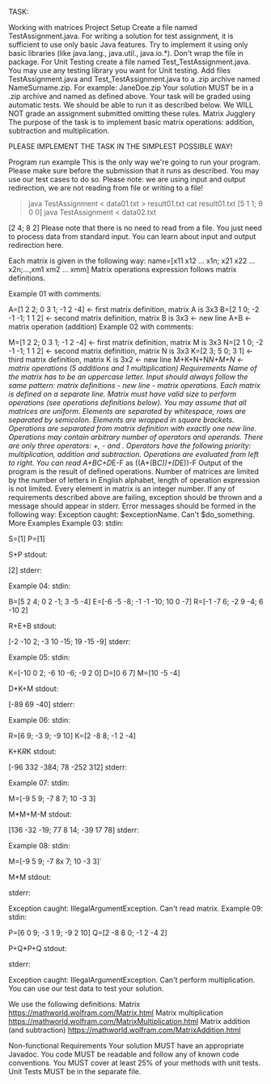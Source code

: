 TASK:

Working with matrices
Project Setup
Create a file named TestAssignment.java.
For writing a solution for test assignment, it is sufficient to use only basic Java features. Try to implement it using only basic libraries (like java.lang., java.util., java.io.*).
Don't wrap the file in package.
For Unit Testing create a file named Test_TestAssignment.java. You may use any testing library you want for Unit testing.
Add files TestAssignment.java and Test_TestAssignment.java to a .zip archive named NameSurname.zip. For example: JaneDoe.zip
Your solution MUST be in a .zip archive and named as defined above.
Your task will be graded using automatic tests. We should be able to run it as described below.
We WILL NOT grade an assignment submitted omitting these rules.
Matrix Jugglery
The purpose of the task is to implement basic matrix operations: addition, subtraction and multiplication.

PLEASE IMPLEMENT THE TASK IN THE SIMPLEST POSSIBLE WAY!

Program run example
This is the only way we're going to run your program. Please make sure before the submission that it runs as described. You may use our test cases to do so.
Please note: we are using input and output redirection, we are not reading from file or writing to a file!

> java TestAssignment < data01.txt > result01.txt
> cat result01.txt
[5 1 1; 9 0 0]
> java TestAssignment < data02.txt

[2 4; 8 2]
Please note that there is no need to read from a file. You just need to process data from standard input. You can learn about input and output redirection here.

Each matrix is given in the following way: name=[x11 x12 ... x1n; x21 x22 ... x2n;...,xm1 xm2 ... xmm]
Matrix operations expression follows matrix definitions.

Example 01 with comments:

A=[1 2 2; 0 3 1; -1 2 -4]   <- first matrix definition, matrix A is 3x3
B=[2 1 0; -2 -1 -1; 1 1 2]  <- second matrix definition, matrix B is 3x3
<- new line
A+B                         <- matrix operation (addition)
Example 02 with comments:

M=[1 2 2; 0 3 1; -1 2 -4]   <- first matrix definition, matrix M is 3x3
N=[2 1 0; -2 -1 -1; 1 1 2]  <- second matrix definition, matrix N is 3x3
K=[2 3; 5 0; 3 1]           <- third matrix definition, matrix K is 3x2
<- new line
M+K+N+N*N+M+N               <- matrix operations (5 additions and 1 multiplication)
Requirements
Name of the matrix has to be an uppercase letter.
Input should always follow the same pattern: matrix definitions - new line - matrix operations.
Each matrix is defined on a separate line.
Matrix must have valid size to perform operations (see operations definitions below).
You may assume that all matrices are uniform.
Elements are separated by whitespace, rows are separated by semicolon.
Elements are wrapped in square brackets.
Operations are separated from matrix definition with exactly one new line.
Operations may contain arbitrary number of operators and operands.
There are only three operators: +, - and *.
Operators have the following priority: multiplication, addition and subtraction.
Operations are evaluated from left to right.
You can read A+B*C+D*E-F as ((A+(B*C))+(D*E))-F
Output of the program is the result of defined operations.
Number of matrices are limited by the number of letters in English alphabet, length of operation expression is not limited.
Every element in matrix is an integer number.
If any of requirements described above are failing, exception should be thrown and a message should appear in stderr.
Error messages should be formed in the following way:
Exception caught: $exceptionName. Can't $do_something.
More Examples
Example 03:
stdin:

S=[1]
P=[1]

S+P
stdout:

[2]
stderr:

Example 04:
stdin:

B=[5 2 4; 0 2 -1; 3 -5 -4]
E=[-6 -5 -8; -1 -1 -10; 10 0 -7]
R=[-1 -7 6; -2 9 -4; 6 -10 2]

R+E+B
stdout:

[-2 -10 2; -3 10 -15; 19 -15 -9]
stderr:

Example 05:
stdin:

K=[-10 0 2; -6 10 -6; -9 2 0]
D=[0 6 7]
M=[10 -5 -4]

D*K+M
stdout:

[-89 69 -40]
stderr:

Example 06:
stdin:

R=[6 9; -3 9; -9 10]
K=[2 -8 8; -1 2 -4]

K+K*R*K
stdout:

[-96 332 -384; 78 -252 312]
stderr:

Example 07:
stdin:

M=[-9 5 9; -7 8 7; 10 -3 3]

M*M+M-M
stdout:

[136 -32 -19; 77 8 14; -39 17 78]
stderr:

Example 08:
stdin:

M=[-9 5 9; -7 8x 7; 10 -3 3]`

M*M
stdout:

stderr:

Exception caught: IllegalArgumentException. Can't read matrix.
Example 09:
stdin:

P=[6 0 9; -3 1 9; -9 2 10]
Q=[2 -8 8 0; -1 2 -4 2]

P+Q*P+Q
stdout:

stderr:

Exception caught: IllegalArgumentException. Can't perform multiplication.
You can use our test data to test your solution.

We use the following definitions:
Matrix https://mathworld.wolfram.com/Matrix.html
Matrix multiplication https://mathworld.wolfram.com/MatrixMultiplication.html
Matrix addition (and subtraction) https://mathworld.wolfram.com/MatrixAddition.html

Non-functional Requirements
Your solution MUST have an appropriate Javadoc.
You code MUST be readable and follow any of known code conventions.
You MUST cover at least 25% of your methods with unit tests.
Unit Tests MUST be in the separate file.